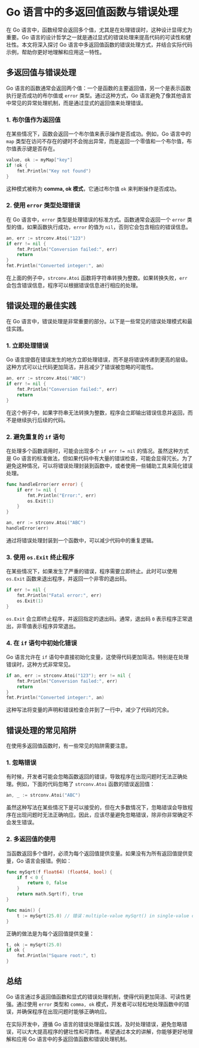 # Go 语言中的多返回值函数与错误处理

在 Go 语言中，函数经常会返回多个值，尤其是在处理错误时，这种设计显得尤为重要。Go 语言的设计哲学之一就是通过显式的错误处理来提高代码的可读性和健壮性。本文将深入探讨 Go 语言中多返回值函数的错误处理方式，并结合实际代码示例，帮助你更好地理解和应用这一特性。

## 多返回值与错误处理

Go 语言的函数通常会返回两个值：一个是函数的主要返回值，另一个是表示函数执行是否成功的布尔值或 `error` 类型。通过这种方式，Go 语言避免了像其他语言中常见的异常处理机制，而是通过显式的返回值来处理错误。

### 1. 布尔值作为返回值

在某些情况下，函数会返回一个布尔值来表示操作是否成功。例如，Go 语言中的 `map` 类型在访问不存在的键时不会抛出异常，而是返回一个零值和一个布尔值，布尔值表示键是否存在。

```go
value, ok := myMap["key"]
if !ok {
    fmt.Println("Key not found")
}
```

这种模式被称为 **comma, ok 模式**，它通过布尔值 `ok` 来判断操作是否成功。

### 2. 使用 `error` 类型处理错误

在 Go 语言中，`error` 类型是处理错误的标准方式。函数通常会返回一个 `error` 类型的值，如果函数执行成功，`error` 的值为 `nil`，否则它会包含相应的错误信息。

```go
an, err := strconv.Atoi("123")
if err != nil {
    fmt.Println("Conversion failed:", err)
    return
}
fmt.Println("Converted integer:", an)
```

在上面的例子中，`strconv.Atoi` 函数将字符串转换为整数。如果转换失败，`err` 会包含错误信息，程序可以根据错误信息进行相应的处理。

## 错误处理的最佳实践

在 Go 语言中，错误处理是非常重要的部分。以下是一些常见的错误处理模式和最佳实践。

### 1. 立即处理错误

Go 语言提倡在错误发生的地方立即处理错误，而不是将错误传递到更高的层级。这种方式可以让代码更加简洁，并且减少了错误被忽略的可能性。

```go
an, err := strconv.Atoi("ABC")
if err != nil {
    fmt.Println("Conversion failed:", err)
    return
}
```

在这个例子中，如果字符串无法转换为整数，程序会立即输出错误信息并返回，而不是继续执行后续的代码。

### 2. 避免重复的 `if` 语句

在处理多个函数调用时，可能会出现多个 `if err != nil` 的情况。虽然这种方式是 Go 语言的标准做法，但如果代码中有大量的错误检查，可能会显得冗长。为了避免这种情况，可以将错误处理封装到函数中，或者使用一些辅助工具来简化错误处理。

```go
func handleError(err error) {
    if err != nil {
        fmt.Println("Error:", err)
        os.Exit(1)
    }
}

an, err := strconv.Atoi("ABC")
handleError(err)
```

通过将错误处理封装到一个函数中，可以减少代码中的重复逻辑。

### 3. 使用 `os.Exit` 终止程序

在某些情况下，如果发生了严重的错误，程序需要立即终止。此时可以使用 `os.Exit` 函数来退出程序，并返回一个非零的退出码。

```go
if err != nil {
    fmt.Println("Fatal error:", err)
    os.Exit(1)
}
```

`os.Exit` 会立即终止程序，并返回指定的退出码。通常，退出码 `0` 表示程序正常退出，非零值表示程序异常退出。

### 4. 在 `if` 语句中初始化错误

Go 语言允许在 `if` 语句中直接初始化变量，这使得代码更加简洁。特别是在处理错误时，这种方式非常常见。

```go
if an, err := strconv.Atoi("123"); err != nil {
    fmt.Println("Conversion failed:", err)
    return
}
fmt.Println("Converted integer:", an)
```

这种写法将变量的声明和错误检查合并到了一行中，减少了代码的冗余。

## 错误处理的常见陷阱

在使用多返回值函数时，有一些常见的陷阱需要注意。

### 1. 忽略错误

有时候，开发者可能会忽略函数返回的错误，导致程序在出现问题时无法正确处理。例如，下面的代码忽略了 `strconv.Atoi` 函数的错误返回值：

```go
an, _ := strconv.Atoi("ABC")
```

虽然这种写法在某些情况下是可以接受的，但在大多数情况下，忽略错误会导致程序在出现问题时无法正确响应。因此，应该尽量避免忽略错误，除非你非常确定不会发生错误。

### 2. 多返回值的使用

当函数返回多个值时，必须为每个返回值提供变量。如果没有为所有返回值提供变量，Go 语言会报错。例如：

```go
func mySqrt(f float64) (float64, bool) {
    if f < 0 {
        return 0, false
    }
    return math.Sqrt(f), true
}

func main() {
    t := mySqrt(25.0) // 错误：multiple-value mySqrt() in single-value context
}
```

正确的做法是为每个返回值提供变量：

```go
t, ok := mySqrt(25.0)
if ok {
    fmt.Println("Square root:", t)
}
```

## 总结

Go 语言通过多返回值函数和显式的错误处理机制，使得代码更加简洁、可读性更强。通过使用 `error` 类型和 `comma, ok` 模式，开发者可以轻松地处理函数中的错误，并确保程序在出现问题时能够正确响应。

在实际开发中，遵循 Go 语言的错误处理最佳实践，及时处理错误，避免忽略错误，可以大大提高程序的健壮性和可靠性。希望通过本文的讲解，你能够更好地理解和应用 Go 语言中的多返回值函数和错误处理机制。
